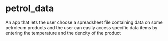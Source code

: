 # petrol_data

An app that lets the user choose a spreadsheet file containing data on some petroleum products 
and the user can easily access specific data items by entering the temperature and the dencity of the product
